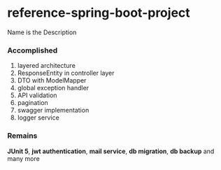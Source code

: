 # reference-spring-boot-project
Name is the Description

### Accomplished
1. layered architecture
1. ResponseEntity in controller layer
1. DTO with ModelMapper
1. global exception handler
1. API validation
1. pagination
1. swagger implementation
1. logger service

### Remains
**JUnit 5**, **jwt authentication**, **mail service**, **db migration**, **db backup** and many more
